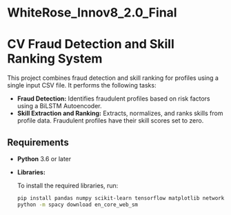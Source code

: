# WhiteRose_Innov8_2.0_Final

# CV Fraud Detection and Skill Ranking System

This project combines fraud detection and skill ranking for profiles using a single input CSV file. It performs the following tasks:

- **Fraud Detection:** Identifies fraudulent profiles based on risk factors using a BiLSTM Autoencoder.
- **Skill Extraction and Ranking:** Extracts, normalizes, and ranks skills from profile data. Fraudulent profiles have their skill scores set to zero.

## Requirements

- **Python** 3.6 or later
- **Libraries:**

  To install the required libraries, run:
  ```bash
  pip install pandas numpy scikit-learn tensorflow matplotlib networkx textblob spacy seaborn python-louvain
  python -m spacy download en_core_web_sm

